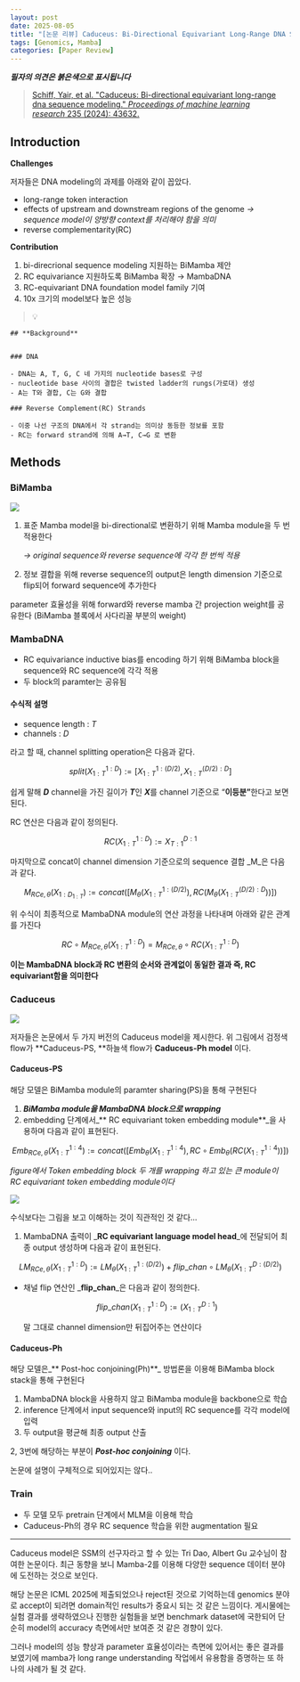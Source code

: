 ```yaml
---
layout: post
date: 2025-08-05
title: "[논문 리뷰] Caduceus: Bi-Directional Equivariant Long-Range DNA Sequence Modeling"
tags: [Genomics, Mamba]
categories: [Paper Review]
---
```


<span class="notion-red">_**필자의 의견은 붉은색으로 표시됩니다**_</span>


> [Schiff, Yair, et al. "Caduceus: Bi-directional equivariant long-range dna sequence modeling." ](https://pmc.ncbi.nlm.nih.gov/articles/PMC12189541/)[_Proceedings of machine learning research_](https://pmc.ncbi.nlm.nih.gov/articles/PMC12189541/)[ 235 (2024): 43632.](https://pmc.ncbi.nlm.nih.gov/articles/PMC12189541/)



## Introduction


**Challenges**


저자들은 DNA modeling의 과제를 아래와 같이 꼽았다.

- long-range token interaction
- effects of upstream and downstream regions of the genome 
_→ sequence model이 양방향 context를 처리해야 함을 의미_
- reverse complementarity(RC)

**Contribution**

1. bi-direcrional sequence modeling 지원하는 BiMamba 제안
1. RC equivariance 지원하도록 BiMamba 확장 → MambaDNA
1. RC-equivariant DNA foundation model family 기여
1. 10x 크기의 model보다 높은 성능

> 💡 


	## **Background**


	### DNA

	- DNA는 A, T, G, C 네 가지의 nucleotide bases로 구성
	- nucleotide base 사이의 결합은 twisted ladder의 rungs(가로대) 생성
	- A는 T와 결합, C는 G와 결합

	### Reverse Complement(RC) Strands

	- 이중 나선 구조의 DNA에서 각 strand는 의미상 동등한 정보를 포함
	- RC는 forward strand에 의해 A→T, C→G 로 변환


## Methods



### BiMamba


![](https://prod-files-secure.s3.us-west-2.amazonaws.com/542b861c-36a8-4051-84e5-8804b6728dba/2c247d59-7815-4980-99f0-8f0d21f445a7/image.png?X-Amz-Algorithm=AWS4-HMAC-SHA256&X-Amz-Content-Sha256=UNSIGNED-PAYLOAD&X-Amz-Credential=ASIAZI2LB466UZQWLUHZ%2F20251013%2Fus-west-2%2Fs3%2Faws4_request&X-Amz-Date=20251013T180111Z&X-Amz-Expires=3600&X-Amz-Security-Token=IQoJb3JpZ2luX2VjEKL%2F%2F%2F%2F%2F%2F%2F%2F%2F%2FwEaCXVzLXdlc3QtMiJIMEYCIQChYDdQAnuDoLX0Rrk6EErwo8V953KDR6AHanyd9QNPrAIhAOc%2Fe9SbmyBZP7s4IdhBM%2BVj%2FQtouP7wMHX83OAQLRXHKv8DCEsQABoMNjM3NDIzMTgzODA1IgyL7%2FU6h1MrAs49yp0q3AOvVFxih1BVpxXwyR7EZE9FZmw2wZNFrYuaoQViQrWDGsVHgDk1fOLWk10jCkcRyLD88i020WkNH1jIaHxFi9gIveZYIzyGMCJ0bAOFCDHdXCkrScXe%2B6pOUymLKJ0xL%2FD7RFuiGpERDroklUbfG4ZCTgRNj08rWalu%2Bu4ysTOIs3pvEEjs52xDLrNDiJjOyHVIOIjIDoh0Z8kiDL1Kj8ZQFyT2Ql3yQhw09wSGUgdpour2sH2fZFAxz6hyyEyFB8HUoul2%2FgiH%2BtbqWIckNw0UshMtKfdxHPN6t796VXAGYDNmufEwPhBMEYOiSPNmIFdLqlI7TdNiZTIx8yFoFeyN6NA8FH773HPi6Go6%2BsTm97yWN%2F5TiIxD7t7UXope4cO10wvH5E4ajQTsSWxrAizEhHtND3uNwtl7zsz%2FLJXt6NGB3M7mZSirZHk8l5gO1gBK%2FOXHGjsnNdJpWrJoNJACjLWZUJwRZ3a8SaZsYqBm7aC0FFcPubPLAY7PfOFwHNqfLND8h7%2Frh%2F7jei5hfhXpUs3wdGnH4GdlbQbdxNRCL63SPaLKQn3pVhL3NunzZdkbmdbyos0hTnHBWfmsVBjPtYongSVMnHl0FSgx19TXQCs6gScOFItaBQd1BTCO8rTHBjqkAXRo6vfKqISx2RH%2F4OLxFh61LA19RLk2N7XytNTkGSe948ZudJ0VaY2bKL2bJdT6WwTdLeIb5KbWK9Tf0DYIZ8x9g18IgAs2AaoJrv%2Fp8t7p3x84OsVKNBs4VAClyN08O6PfFUo5aYORCKSnHtepg7LVehR9ESkIf2vAiClwCT5LIRkIJa57450ugedrQv5SKMuJ0EljHEETODKJ%2BNcrBuBnKKWN&X-Amz-Signature=d2e9bef4c6c7f004f44c5131c9223ac82f9d7f9294e677f4971243099bbf9636&X-Amz-SignedHeaders=host&x-amz-checksum-mode=ENABLED&x-id=GetObject)

1. 표준 Mamba model을 bi-directional로 변환하기 위해 Mamba module을 두 번 적용한다

	_→ original sequence와 reverse sequence에 각각 한 번씩 적용_

1. 정보 결합을 위해 reverse sequence의 output은 length dimension 기준으로 flip되어 forward sequence에 추가한다

parameter 효율성을 위해 forward와 reverse mamba 간 projection weight를 공유한다 (BiMamba 블록에서 사다리꼴 부분의 weight)



### MambaDNA

- RC equivariance inductive bias를 encoding 하기 위해 BiMamba block을 sequence와 RC sequence에 각각 적용
- 두 block의 paramter는 공유됨


#### 수식적 설명

- sequence length : _T_
- channels : _D_

라고 할 때,  channel splitting operation은 다음과 같다.


$$
split(X^{1:D}_{1:T}):=[X^{1:(D/2)}_{1:T},X^{(D/2):D}_{1:T}]
$$


<span class="notion-red">쉽게 말해 </span><span class="notion-red">_**D**_</span><span class="notion-red"> channel을 가진 길이가 </span><span class="notion-red">_**T**_</span><span class="notion-red">인 </span><span class="notion-red">_**X**_</span><span class="notion-red">를 channel 기준으로 “</span><span class="notion-red">**이등분”**</span><span class="notion-red">한다고 보면 된다.</span>


RC 연산은 다음과 같이 정의된다.


$$
RC(X^{1:D}_{1:T}):=X^{D:1}_{T:1}
$$


마지막으로 concat이 channel dimension 기준으로의 sequence 결합 _M_은 다음과 같다.


$$
M_{RCe,\theta}(X_{1:D_{1:T}}):=concat([M_{\theta}(X^{1:(D/2)}_{1:T}),RC(M_{\theta}(X^{(D/2):D}_{1:T}))])
$$


위 수식이 최종적으로 MambaDNA module의 연산 과정을 나타내며 아래와 같은 관계를 가진다


$$
RC\circ M_{RCe,\theta}(X^{1:D}_{1:T}) = M_{RCe,\theta} \circ RC(X^{1:D}_{1:T})
$$


**이는 MambaDNA block과 RC 변환의 순서와 관계없이 동일한 결과 즉, RC equivariant함을 의미한다**



### Caduceus


![](https://prod-files-secure.s3.us-west-2.amazonaws.com/542b861c-36a8-4051-84e5-8804b6728dba/f94a60d7-8145-473b-aef9-7c68d3ec604a/image.png?X-Amz-Algorithm=AWS4-HMAC-SHA256&X-Amz-Content-Sha256=UNSIGNED-PAYLOAD&X-Amz-Credential=ASIAZI2LB466UZQWLUHZ%2F20251013%2Fus-west-2%2Fs3%2Faws4_request&X-Amz-Date=20251013T180111Z&X-Amz-Expires=3600&X-Amz-Security-Token=IQoJb3JpZ2luX2VjEKL%2F%2F%2F%2F%2F%2F%2F%2F%2F%2FwEaCXVzLXdlc3QtMiJIMEYCIQChYDdQAnuDoLX0Rrk6EErwo8V953KDR6AHanyd9QNPrAIhAOc%2Fe9SbmyBZP7s4IdhBM%2BVj%2FQtouP7wMHX83OAQLRXHKv8DCEsQABoMNjM3NDIzMTgzODA1IgyL7%2FU6h1MrAs49yp0q3AOvVFxih1BVpxXwyR7EZE9FZmw2wZNFrYuaoQViQrWDGsVHgDk1fOLWk10jCkcRyLD88i020WkNH1jIaHxFi9gIveZYIzyGMCJ0bAOFCDHdXCkrScXe%2B6pOUymLKJ0xL%2FD7RFuiGpERDroklUbfG4ZCTgRNj08rWalu%2Bu4ysTOIs3pvEEjs52xDLrNDiJjOyHVIOIjIDoh0Z8kiDL1Kj8ZQFyT2Ql3yQhw09wSGUgdpour2sH2fZFAxz6hyyEyFB8HUoul2%2FgiH%2BtbqWIckNw0UshMtKfdxHPN6t796VXAGYDNmufEwPhBMEYOiSPNmIFdLqlI7TdNiZTIx8yFoFeyN6NA8FH773HPi6Go6%2BsTm97yWN%2F5TiIxD7t7UXope4cO10wvH5E4ajQTsSWxrAizEhHtND3uNwtl7zsz%2FLJXt6NGB3M7mZSirZHk8l5gO1gBK%2FOXHGjsnNdJpWrJoNJACjLWZUJwRZ3a8SaZsYqBm7aC0FFcPubPLAY7PfOFwHNqfLND8h7%2Frh%2F7jei5hfhXpUs3wdGnH4GdlbQbdxNRCL63SPaLKQn3pVhL3NunzZdkbmdbyos0hTnHBWfmsVBjPtYongSVMnHl0FSgx19TXQCs6gScOFItaBQd1BTCO8rTHBjqkAXRo6vfKqISx2RH%2F4OLxFh61LA19RLk2N7XytNTkGSe948ZudJ0VaY2bKL2bJdT6WwTdLeIb5KbWK9Tf0DYIZ8x9g18IgAs2AaoJrv%2Fp8t7p3x84OsVKNBs4VAClyN08O6PfFUo5aYORCKSnHtepg7LVehR9ESkIf2vAiClwCT5LIRkIJa57450ugedrQv5SKMuJ0EljHEETODKJ%2BNcrBuBnKKWN&X-Amz-Signature=24d9b6c8f3141aa15e9a57668723d3367e07f6e9af4421dc188a36d0abdeb2f3&X-Amz-SignedHeaders=host&x-amz-checksum-mode=ENABLED&x-id=GetObject)


저자들은 논문에서 두 가지 버전의 Caduceus model을 제시한다. 위 그림에서 검정색 flow가 **Caduceus-PS, **하늘색 flow가 **Caduceus-Ph model** 이다.



#### Caduceus-PS


해당 모델은 BiMamba module의 paramter sharing(PS)을 통해 구현된다

1. _**BiMamba module을 MambaDNA block으로 wrapping**_
1. embedding 단계에서_** RC equivariant token embedding module**_을 사용하며 다음과 같이 표현된다.

$$
Emb_{RCe,\theta}(X^{1:4}_{1:T}):=concat([Emb_{\theta}(X^{1:4}_{1:T}),RC \circ Emb_{\theta}(RC(X^{1:4}_{1:T}))])
$$


_figure에서 Token embedding block 두 개를 wrapping 하고 있는 큰 module이 RC equivariant token embedding module이다_


![](https://prod-files-secure.s3.us-west-2.amazonaws.com/542b861c-36a8-4051-84e5-8804b6728dba/b175e4da-71eb-4e91-8c23-a06dabe673c9/image.png?X-Amz-Algorithm=AWS4-HMAC-SHA256&X-Amz-Content-Sha256=UNSIGNED-PAYLOAD&X-Amz-Credential=ASIAZI2LB466UZQWLUHZ%2F20251013%2Fus-west-2%2Fs3%2Faws4_request&X-Amz-Date=20251013T180111Z&X-Amz-Expires=3600&X-Amz-Security-Token=IQoJb3JpZ2luX2VjEKL%2F%2F%2F%2F%2F%2F%2F%2F%2F%2FwEaCXVzLXdlc3QtMiJIMEYCIQChYDdQAnuDoLX0Rrk6EErwo8V953KDR6AHanyd9QNPrAIhAOc%2Fe9SbmyBZP7s4IdhBM%2BVj%2FQtouP7wMHX83OAQLRXHKv8DCEsQABoMNjM3NDIzMTgzODA1IgyL7%2FU6h1MrAs49yp0q3AOvVFxih1BVpxXwyR7EZE9FZmw2wZNFrYuaoQViQrWDGsVHgDk1fOLWk10jCkcRyLD88i020WkNH1jIaHxFi9gIveZYIzyGMCJ0bAOFCDHdXCkrScXe%2B6pOUymLKJ0xL%2FD7RFuiGpERDroklUbfG4ZCTgRNj08rWalu%2Bu4ysTOIs3pvEEjs52xDLrNDiJjOyHVIOIjIDoh0Z8kiDL1Kj8ZQFyT2Ql3yQhw09wSGUgdpour2sH2fZFAxz6hyyEyFB8HUoul2%2FgiH%2BtbqWIckNw0UshMtKfdxHPN6t796VXAGYDNmufEwPhBMEYOiSPNmIFdLqlI7TdNiZTIx8yFoFeyN6NA8FH773HPi6Go6%2BsTm97yWN%2F5TiIxD7t7UXope4cO10wvH5E4ajQTsSWxrAizEhHtND3uNwtl7zsz%2FLJXt6NGB3M7mZSirZHk8l5gO1gBK%2FOXHGjsnNdJpWrJoNJACjLWZUJwRZ3a8SaZsYqBm7aC0FFcPubPLAY7PfOFwHNqfLND8h7%2Frh%2F7jei5hfhXpUs3wdGnH4GdlbQbdxNRCL63SPaLKQn3pVhL3NunzZdkbmdbyos0hTnHBWfmsVBjPtYongSVMnHl0FSgx19TXQCs6gScOFItaBQd1BTCO8rTHBjqkAXRo6vfKqISx2RH%2F4OLxFh61LA19RLk2N7XytNTkGSe948ZudJ0VaY2bKL2bJdT6WwTdLeIb5KbWK9Tf0DYIZ8x9g18IgAs2AaoJrv%2Fp8t7p3x84OsVKNBs4VAClyN08O6PfFUo5aYORCKSnHtepg7LVehR9ESkIf2vAiClwCT5LIRkIJa57450ugedrQv5SKMuJ0EljHEETODKJ%2BNcrBuBnKKWN&X-Amz-Signature=5215b15d20e0141ff6c3c80793f3527e00b4051a77ca8d7e588e5788327c518f&X-Amz-SignedHeaders=host&x-amz-checksum-mode=ENABLED&x-id=GetObject)


<span class="notion-red">수식보다는 그림을 보고 이해하는 것이 직관적인 것 같다…</span>

1. MambaDNA 출력이 _**RC equivariant language model head**_에 전달되어 최종 output 생성하며 다음과 같이 표현된다.

$$
LM_{RCe,\theta}(X^{1:D}_{1:T}):= LM_{\theta}(X^{1:(D/2)}_{1:T})+flip\_chan\circ LM_{\theta}(X^{D:(D/2)}_{1:T})
$$

- 채널 flip 연산인 _**flip\_chan**_은 다음과 같이 정의한다.

	$$
	flip\_chan(X^{1:D}_{1:T}):=(X^{D:1}_{1:T})
	$$


	말 그대로 channel dimension만 뒤집어주는 연산이다



#### Caduceus-Ph


해당 모델은_** Post-hoc conjoining(Ph)**_ 방법론을 이용해 BiMamba block stack을 통해 구현된다

1. MambaDNA block을 사용하지 않고 BiMamba module을 backbone으로 학습
1. inference 단계에서 input sequence와 input의 RC sequence를 각각 model에 입력
1. 두 output을 평균해 최종 output 산출

2, 3번에 해당하는 부분이 _**Post-hoc conjoining**_ 이다.


<span class="notion-red">논문에 설명이 구체적으로 되어있지는 않다..</span>



### Train

- 두 모델 모두 pretrain 단계에서 MLM을 이용해 학습
- Caduceus-Ph의 경우 RC sequence 학습을 위한 augmentation 필요

---


<span class="notion-red">Caduceus model은 SSM의 선구자라고 할 수 있는 Tri Dao, Albert Gu 교수님이 참여한 논문이다. 최근 동향을 보니 Mamba-2를 이용해 다양한 sequence 데이터 분야에 도전하는 것으로 보인다.</span>


<span class="notion-red">해당 논문은 ICML 2025에 제출되었으나 reject된 것으로 기억하는데 genomics 분야로 accept이 되려면 domain적인 results가 중요시 되는 것 같은 느낌이다. 게시물에는 실험 결과를 생략하였으나 진행한 실험들을 보면 benchmark dataset에 국한되어 단순히 model의 accuracy 측면에서만 보여준 것 같은 경향이 있다.</span>


<span class="notion-red">그러나 model의 성능 향상과 parameter 효율성이라는 측면에 있어서는 좋은 결과를 보였기에 mamba가 long range understanding 작업에서 유용함을 증명하는 또 하나의 사례가 될 것 같다.</span>

